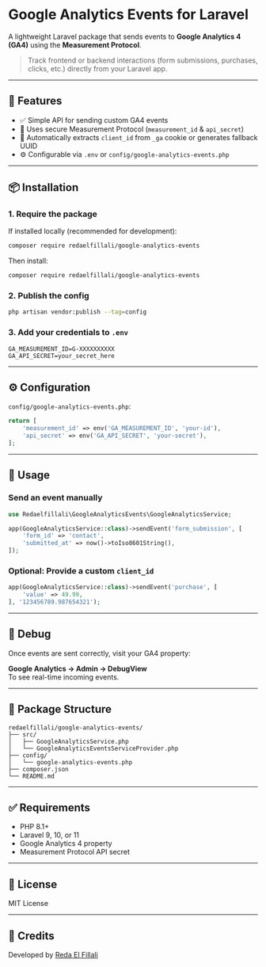 # Google Analytics Events for Laravel

A lightweight Laravel package that sends events to **Google Analytics 4 (GA4)** using the **Measurement Protocol**.

> Track frontend or backend interactions (form submissions, purchases, clicks, etc.) directly from your Laravel app.

---

## 🚀 Features

- ✅ Simple API for sending custom GA4 events  
- 🔐 Uses secure Measurement Protocol (`measurement_id` & `api_secret`)  
- 🍪 Automatically extracts `client_id` from `_ga` cookie or generates fallback UUID  
- ⚙️ Configurable via `.env` or `config/google-analytics-events.php`

---

## 📦 Installation

### 1. Require the package

If installed locally (recommended for development):

```bash
composer require redaelfillali/google-analytics-events
```

Then install:

```bash
composer require redaelfillali/google-analytics-events
```

### 2. Publish the config

```bash
php artisan vendor:publish --tag=config
```

### 3. Add your credentials to `.env`

```env
GA_MEASUREMENT_ID=G-XXXXXXXXXX
GA_API_SECRET=your_secret_here
```

---

## ⚙️ Configuration

`config/google-analytics-events.php`:

```php
return [
    'measurement_id' => env('GA_MEASUREMENT_ID', 'your-id'),
    'api_secret' => env('GA_API_SECRET', 'your-secret'),
];
```

---

## 📡 Usage

### Send an event manually

```php
use Redaelfillali\GoogleAnalyticsEvents\GoogleAnalyticsService;

app(GoogleAnalyticsService::class)->sendEvent('form_submission', [
    'form_id' => 'contact',
    'submitted_at' => now()->toIso8601String(),
]);
```

### Optional: Provide a custom `client_id`

```php
app(GoogleAnalyticsService::class)->sendEvent('purchase', [
    'value' => 49.99,
], '123456789.987654321');
```

---

## 🧪 Debug

Once events are sent correctly, visit your GA4 property:

**Google Analytics → Admin → DebugView**  
To see real-time incoming events.

---

## 📁 Package Structure

```
redaelfillali/google-analytics-events/
├── src/
│   ├── GoogleAnalyticsService.php
│   └── GoogleAnalyticsEventsServiceProvider.php
├── config/
│   └── google-analytics-events.php
├── composer.json
└── README.md
```

---

## ✅ Requirements

- PHP 8.1+
- Laravel 9, 10, or 11
- Google Analytics 4 property
- Measurement Protocol API secret

---

## 📃 License

MIT License

---

## 🤝 Credits

Developed by [Reda El Fillali](https://www.linkedin.com/in/redaelfillali/)
